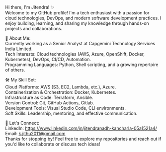 
Hi there, I'm Jitendra! ✨</br>
Welcome to my GitHub profile! I'm a tech enthusiast with a passion for cloud technologies, DevOps, and modern software development practices. I enjoy building, learning, and sharing my knowledge through hands-on projects and collaborations.</br>

🌟 About Me:</br>
Currently working as a Senior Analyst at Capgemini Technology Services India Limited.</br>
Tech Interests: Cloud technologies (AWS, Azure, OpenShift, Docker, Kubernetes), DevOps, CI/CD, Automation.</br>
Programming Languages: Python, Shell scripting, and a growing repertoire of others.</br>

🛠️ My Skill Set:</br>
Cloud Platforms: AWS (S3, EC2, Lambda, etc.), Azure.</br>
Containerization & Orchestration: Docker, Kubernetes.</br>
Infrastructure as Code: Terraform, Ansible.</br>
Version Control: Git, GitHub Actions, Gitlab.</br>
Development Tools: Visual Studio Code, CLI environments.</br>
Soft Skills: Leadership, mentoring, and effective communication.</br>

🌟 Let's Connect:</br>
LinkedIn: https://www.linkedin.com/in/jitendranadh-kancharla-05a1521a4/</br>
Email: k.jithu2011@gmail.com</br>
Thanks for stopping by! Feel free to explore my repositories and reach out if you'd like to collaborate or discuss tech ideas!
